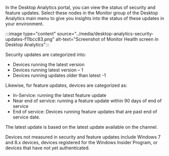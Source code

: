 In the Desktop Analytics portal, you can view the status of security and feature updates. Select these nodes in the Monitor group of the Desktop Analytics main menu to give you insights into the status of these updates in your environment.

:::image type="content" source="../media/desktop-analytics-security-updates-f11bcc83.png" alt-text="Screenshot of Monitor Health screen in Desktop Analytics":::


Security updates are categorized into:

 -  Devices running the latest version
 -  Devices running latest version – 1
 -  Devices running updates older than latest -1

Likewise, for feature updates, devices are categorized as:

 -  In-Service: running the latest feature update
 -  Near end of service: running a feature update within 90 days of end of service
 -  End of service: Devices running feature updates that are past end of service date.

The latest update is based on the latest update available on the channel.

Devices not measured in security and feature updates include Windows 7 and 8.x devices, devices registered for the Windows Insider Program, or devices that have not yet authenticated.
